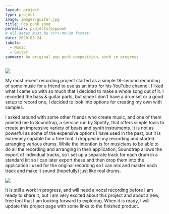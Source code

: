 ```yaml
---
layout: project
type: project
image: images/guitar.jpg
title: Pop punk song
permalink: projects/poppunk
# All dates must be YYYY-MM-DD format!
date: 2020-08-24
labels:
  - Music
  - Guitar
summary: An original pop punk composition, work in progress
---
```


<img class="ui image" src="{{ site.baseurl }}/images/guitar.jpg">

My most recent recording project started as a simple 18-second recording of some music for a friend to use as an intro for his YouTube channel. I liked what I came up with so much that I decided to make a whole song out of it. I recorded the bass & guitar parts, but since I don't have a drumset or a good setup to record one, I decided to look into options for creating my own with samples.

I asked around with some other friends who create music, and one of them pointed me to Soundtrap, a service run by Spotify, that offers simple tools to create an impressive variety of beats and synth instruments. It is not as powerful as some of the expensive options I have used in the past, but it is extremely capable for a free tool. I dropped in my recording and started arranging various drums. While the intention is for musicians to be able to do all the recording and arranging in their application, Soundtrap allows the export of individual tracks, so I set up a separate track for each drum in a standard kit so I can later export these and then drop them into the application I used for the original recording so I can mix and master each track and make it sound (hopefully) just like real drums. 

<img class="ui image" src="{{ site.baseurl }}/images/soundtrap.PNG">

It is still a work in progress, and will need a vocal recording before I am ready to share it, but I am very excited about this project and about a new, free tool that I am looking forward to exploring. When it is ready, I will update this project page with some links to the finished product.
